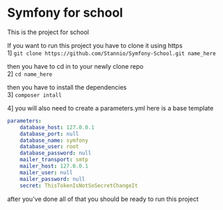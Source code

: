 # Symfony for school

This is the project for school

If you want to run this project you have to clone it using https <br />
1] ``` git clone https://github.com/Stannio/Symfony-School.git name_here ``` <br />

then you have to cd in to your newly clone repo <br />
2] ``` cd name_here ``` <br />

then you have to install the dependencies <br />
3] ``` composer intall ``` <br />

4] you will also need to create a parameters.yml here is a base template
```yaml 
parameters:
    database_host: 127.0.0.1
    database_port: null
    database_name: symfony
    database_user: root
    database_password: null
    mailer_transport: smtp
    mailer_host: 127.0.0.1
    mailer_user: null
    mailer_password: null
    secret: ThisTokenIsNotSoSecretChangeIt

```

after you've done all of that you should be ready to run this project


